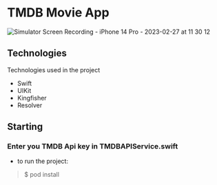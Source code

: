 # TMDB Movie App

![Simulator Screen Recording - iPhone 14 Pro - 2023-02-27 at 11 30 12](https://user-images.githubusercontent.com/63628013/221593578-92a03ebd-286a-42e1-bb29-7ecf419aba18.gif)

## Technologies

Technologies used in the project

* Swift
* UIKit
* Kingfisher
* Resolver

## Starting

### Enter you TMDB Api key in TMDBAPIService.swift

* to run the project:

> $ pod install
